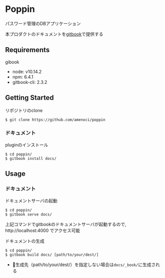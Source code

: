 # Poppin
パスワード管理のDBアプリケーション  

本プロダクトのドキュメントを[gitbook](https://github.com/GitbookIO/gitbook)で提供する

## Requirements
gibook
  - node: v10.14.2
  - npm: 6.4.1
  - gitbook-cli: 2.3.2

## Getting Started
リポジトリのclone

    $ git clone https://github.com/amenoci/poppin

### ドキュメント
pluginのインストール

    $ cd poppin/
    $ gitbook install docs/

## Usage
### ドキュメント
ドキュメントサーバの起動

    $ cd poppin/
    $ gitbook serve docs/

上記コマンドでgitbookのドキュメントサーバが起動するので, http://localhost:4000 でアクセス可能

ドキュメントの生成

    $ cd poppin/
    $ gitbook build docs/ [path/to/your/dest/]

- 生成先（path/to/your/dest/）を指定しない場合は`docs/_book/`に生成される
